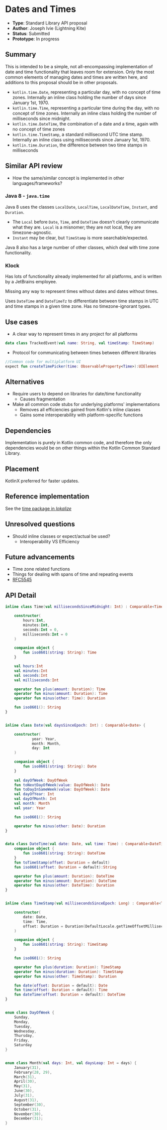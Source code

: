 # Dates and Times

* **Type**: Standard Library API proposal
* **Author**: Joseph Ivie (Lightning Kite)
* **Status**: Submitted
* **Prototype**: In progress


## Summary

This is intended to be a simple, not all-encompassing implementation of date and time functionality that leaves room for extension.  Only the most common elements of managing dates and times are written here, and additions to this proposal should be in other proposals.

- `kotlin.time.Date`, representing a particular day, with no concept of time zones.  Internally an inline class holding the number of days since January 1st, 1970.
- `kotlin.time.Time`, representing a particular time during the day, with no concept of time zones.  Internally an inline class holding the number of milliseconds since midnight.
- `kotlin.time.DateTime`, the combination of a date and a time, again with no concept of time zones
- `kotlin.time.TimeStamp`, a standard millisecond UTC time stamp.  Internally an inline class using milliseconds since January 1st, 1970.
- `kotlin.time.Duration`, the difference between two time stamps in milliseconds


## Similar API review

* How the same/similar concept is implemented in other languages/frameworks?

### Java 8 - `java.time`

Java 8 uses the classes `LocalDate`, `LocalTime`, `LocalDateTime`, `Instant`, and `Duration`.

- The `Local` before `Date`, `Time`, and `DateTime` doesn't clearly communicate what they are.  `Local` is a misnomer; they are not local, they are timezone-agnostic.
- `Instant` may be clear, but `TimeStamp` is more searchable/expected.

Java 8 also has a large number of other classes, which deal with time zone functionality.

### Klock

Has lots of functionality already implemented for all platforms, and is written by a JetBrains employee.

Missing any way to represent times without dates and dates without times.

Uses `DateTime` and `DateTimeTz` to differentiate between time stamps in UTC and time stamps in a given time zone.  Has no timezone-ignorant types.


## Use cases

- A clear way to represent times in any project for all platforms

```kotlin
data class TrackedEvent(val name: String, val timeStamp: TimeStamp)
```

- Protocol for communicating between times between different libraries

```kotlin
//Common code for multiplatform UI
expect fun createTimePicker(time: ObservableProperty<Time>):UIElement
```


## Alternatives

- Require users to depend on libraries for date/time functionality
    - Causes fragmentation
- Make all common code stubs for underlying platforms' implementations
    - Removes all efficiencies gained from Kotlin's inline classes
    - Gains some interoperability with platform-specific functions


## Dependencies

Implementation is purely in Kotlin common code, and therefore the only dependencies would be on other things within the Kotlin Common Standard Library.


## Placement

KotlinX preferred for faster updates.


## Reference implementation

See the [time package in *lokalize*](https://github.com/lightningkite/lokalize/tree/master/src/commonMain/kotlin/com/lightningkite/lokalize/time)


## Unresolved questions

- Should inline classes or expect/actual be used?
    - Interoperability VS Efficiency


## Future advancements

- Time zone related functions
- Things for dealing with spans of time and repeating events
- [RFC5545](https://tools.ietf.org/html/rfc5545)


## API Detail

```kotlin
inline class Time(val millisecondsSinceMidnight: Int) : Comparable<Time> {

    constructor(
        hours:Int,
        minutes:Int,
        seconds:Int = 0,
        milliseconds:Int = 0
    )

    companion object {
        fun iso8601(string: String): Time
    }

    val hours:Int
    val minutes:Int
    val seconds:Int
    val milliseconds:Int

    operator fun plus(amount: Duration): Time
    operator fun minus(amount: Duration): Time
    operator fun minus(other: Time): Duration

    fun iso8601(): String
}


inline class Date(val daysSinceEpoch: Int) : Comparable<Date> {

    constructor(
            year: Year,
            month: Month,
            day: Int
    )

    companion object {
        fun iso8601(string: String): Date
    }
    
    val dayOfWeek: DayOfWeek
    fun toNextDayOfWeek(value: DayOfWeek): Date
    fun toDayInSameWeek(value: DayOfWeek): Date
    val dayOfYear: Int
    val dayOfMonth: Int
    val month: Month
    val year: Year

    fun iso8601(): String

    operator fun minus(other: Date): Duration
}


data class DateTime(val date: Date, val time: Time) : Comparable<DateTime> {
    companion object {
        fun iso8601(string: String): DateTime
    }
    fun toTimeStamp(offset: Duration = default) 
    fun iso8601(offset: Duration = default):String

    operator fun plus(amount: Duration): DateTime
    operator fun minus(amount: Duration): DateTime
    operator fun minus(other: DateTime): Duration
}


inline class TimeStamp(val millisecondsSinceEpoch: Long) : Comparable<TimeStamp> {

    constructor(
        date: Date,
        time: Time,
        offset: Duration = Duration(DefaultLocale.getTimeOffsetMilliseconds())
    )

    companion object {
        fun iso8601(string: String): TimeStamp
    }

    fun iso8601(): String

    operator fun plus(duration: Duration): TimeStamp
    operator fun minus(duration: Duration): TimeStamp
    operator fun minus(other: TimeStamp): Duration

    fun date(offset: Duration = default): Date
    fun time(offset: Duration = default): Time
    fun dateTime(offset: Duration = default): DateTime
}


enum class DayOfWeek {
    Sunday,
    Monday,
    Tuesday,
    Wednesday,
    Thursday,
    Friday,
    Saturday
}


enum class Month(val days: Int, val daysLeap: Int = days) {
    January(31),
    February(28, 29),
    March(31),
    April(30),
    May(31),
    June(30),
    July(31),
    August(31),
    September(30),
    October(31),
    November(30),
    December(31);
}


```
